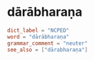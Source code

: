 # dārābharaṇa

``` toml
dict_label = "NCPED"
word = "dārābharaṇa"
grammar_comment = "neuter"
see_also = ["dārabharaṇa"]
```

